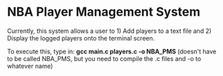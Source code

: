 # NBA Player Management System
Currently, this system allows a user to 1) Add players to a text file and 2) Display the logged players onto the terminal screen.

To execute this, type in:
**gcc main.c players.c -o NBA_PMS** (doesn't have to be called NBA_PMS, but you need to compile the .c files and -o to whatever name)
